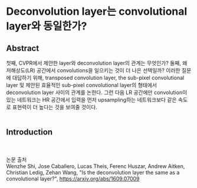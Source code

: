# Deconvolution layer는 convolutional layer와 동일한가?
## Abstract <br>
첫째, CVPR에서 제안한 layer와 deconvolution layer의 관계는 무엇인가? 둘째, 왜 저해상도(LR) 공간에서 convolutions을 일으키는 것이 더 나은 선택일까? 이러한 질문에 대답하기 위해, transposed convolution layer, the sub-pixel convolutional layer 및 제안된 효율적인 sub-pixel convolutional layer의 형태에서 deconvolution layer 사이의 관계를 논한다. 그런 다음 LR 공간에만 convolution이 있는 네트워크는 HR 공간에서 입력을 먼저 upsampling하는 네트워크보다 같은 속도로 표현력이 더 높다는 것을 보여줄 것이다. <br><br>

## Introduction <br>

<br><br>
논문 출처 <br>
Wenzhe Shi, Jose Caballero, Lucas Theis, Ferenc Huszar, Andrew Aitken, Christian Ledig, Zehan Wang, "Is the deconvolution layer the same as a convolutional layer?", https://arxiv.org/abs/1609.07009


